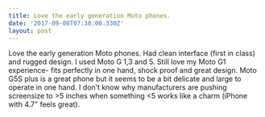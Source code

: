 ```yaml
---
title: Love the early generation Moto phones.
date: '2017-09-08T07:38:00.330Z'
layout: post
---
```

Love the early generation Moto phones. Had clean interface (first in class) and rugged design. I used Moto G 1,3 and 5. Still love my Moto G1 experience- fits perfectly in one hand, shock proof and great design. Moto G5S plus is a great phone but it seems to be a bit delicate and large to operate in one hand. I don’t know why manufacturers are pushing screensize to >5 inches when something <5 works like a charm (iPhone with 4.7" feels great).
